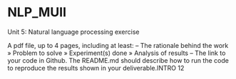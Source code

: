 # NLP_MUII
Unit 5: Natural language processing exercise

A pdf file, up to 4 pages, including at least:
– The rationale behind the work
» Problem to solve
» Experiment(s) done
» Analysis of results
– The link to your code in Github. The README.md should describe how
to run the code to reproduce the results shown in your deliverable.INTRO
12